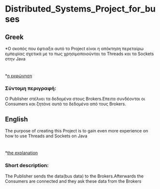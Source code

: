 # Distributed_Systems_Project_for_buses
## Greek
*Ο σκοπός που έφτιαξα αυτό το Project είναι η απόκτηση περεταίρω εμπειρίας σχετικά με το πως χρησιμοποιούνται τα Threads και τα Sockets στην Java
#
*[η εκφώνηση](https://github.com/ManosMorf22/Distributed_Systems_Project_for_buses/blob/master/Project-Distributed-2019.pdf) 
 ### Σύντομη περιγραφή:
O Publisher στέλνει τα δεδομένα στους Brokers.Επειτα συνδέονται οι Consumers και ζητάνε αυτά τα δεδομένα από τους Βrokers. 
## English
The purpose of creating this Project is to gain even more experience on how to use Threads and Sockets on Java
#
*[the explanation](https://github.com/ManosMorf22/Distributed_Systems_Project_for_buses/blob/master/Project-Distributed-2019.pdf) 
### Short description:
Τhe Publisher sends the data(bus data) to the Brokers.Afterwards the Consumers are connected and they ask these data from the Brokers
